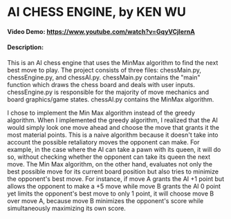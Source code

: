 # AI CHESS ENGINE, by KEN WU

#### Video Demo: https://www.youtube.com/watch?v=GqyVCjIernA

#### Description:

This is an AI chess engine that uses the MinMax algorithm to find the next best move to play. The project consists of three files: chessMain.py, chessEngine.py, and chessAI.py. chessMain.py contains the "main" function which draws the chess board and deals with user inputs. chessEngine.py is responsible for the majority of move mechanics and board graphics/game states. chessAI.py contains the MinMax algorithm. 

I chose to implement the Min Max algorithm instead of the greedy algorithm. When I implemented the greedy algorithm, I realized that the AI would simply look one move ahead and choose the move that grants it the most material points. This is a naive algorithm because it doesn't take into account the possible retaliatory moves the opponent can make. For example, in the case where the AI can take a pawn with its queen, it will do so, without checking whether the opponent can take its queen the next move. The Min Max algorithm, on the other hand, evaluates not only the best possible move for its current board position but also tries to minimize the opponent's best move. For instance, if move A grants the AI +1 point but allows the opponent to make a +5 move while move B grants the AI 0 point yet limits the opponent's best move to only 1 point, it will choose move B over move A, because move B minimizes the opponent's score while simultaneously maximizing its own score.
